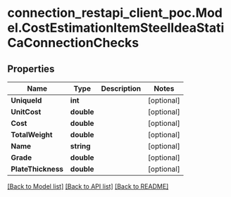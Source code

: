 # connection_restapi_client_poc.Model.CostEstimationItemSteelIdeaStatiCaConnectionChecks

## Properties

Name | Type | Description | Notes
------------ | ------------- | ------------- | -------------
**UniqueId** | **int** |  | [optional] 
**UnitCost** | **double** |  | [optional] 
**Cost** | **double** |  | [optional] 
**TotalWeight** | **double** |  | [optional] 
**Name** | **string** |  | [optional] 
**Grade** | **double** |  | [optional] 
**PlateThickness** | **double** |  | [optional] 

[[Back to Model list]](../README.md#documentation-for-models) [[Back to API list]](../README.md#documentation-for-api-endpoints) [[Back to README]](../README.md)

